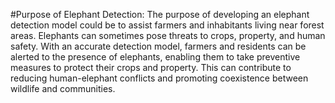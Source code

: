 #Purpose of Elephant Detection:
The purpose of developing an elephant detection model could be to assist farmers and inhabitants living near forest areas. Elephants can sometimes pose threats to crops, property, and human safety. With an accurate detection model, farmers and residents can be alerted to the presence of elephants, enabling them to take preventive measures to protect their crops and property. This can contribute to reducing human-elephant conflicts and promoting coexistence between wildlife and communities.
